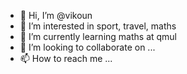 - 👋 Hi, I’m @vikoun
- 👀 I’m interested in sport, travel, maths 
- 🌱 I’m currently learning maths at qmul
- 💞️ I’m looking to collaborate on ...
- 📫 How to reach me ...

<!---
vikoun/vikoun is a ✨ special ✨ repository because its `README.md` (this file) appears on your GitHub profile.
You can click the Preview link to take a look at your changes.
--->
